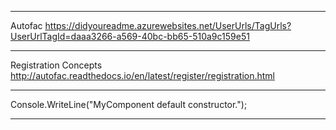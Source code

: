 ***
Autofac
https://didyoureadme.azurewebsites.net/UserUrls/TagUrls?UserUrlTagId=daaa3266-a569-40bc-bb65-510a9c159e51
***
Registration Concepts
http://autofac.readthedocs.io/en/latest/register/registration.html
***
Console.WriteLine("MyComponent default constructor.");
***
